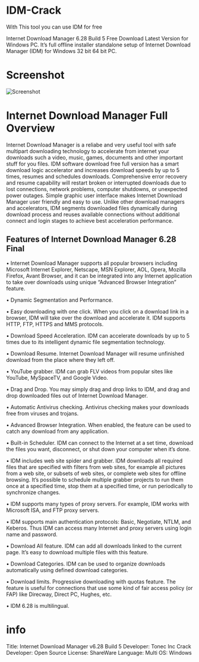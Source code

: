 # IDM-Crack

With This tool you can use IDM for free

Internet Download Manager 6.28 Build 5 Free Download Latest Version for Windows PC. It’s full offline installer standalone setup of Internet Download Manager (IDM) for Windows 32 bit 64 bit PC.

# Screenshot

![Screenshot](https://raw.githubusercontent.com/clirimfurriku/IDM-Crack/master/Capture222.PNG "Screenshot")

# Internet Download Manager Full Overview

Internet Download Manager is a reliabe and very useful tool with safe multipart downloading technology to accelerate from internet your downloads such a video, music, games, documents and other important stuff for you files. IDM software download free full version has a smart download logic accelerator and increases download speeds by up to 5 times, resumes and schedules downloads. Comprehensive error recovery and resume capability will restart broken or interrupted downloads due to lost connections, network problems, computer shutdowns, or unexpected power outages. Simple graphic user interface makes Internet Download Manager user friendly and easy to use. Unlike other download managers and accelerators, IDM segments downloaded files dynamically during download process and reuses available connections without additional connect and login stages to achieve best acceleration performance.

Features of Internet Download Manager 6.28 Final
------------------------------------------------

• Internet Download Manager supports all popular browsers including Microsoft Internet Explorer, Netscape, MSN Explorer, AOL, Opera, Mozilla Firefox, Avant Browser, and it can be integrated into any Internet application to take over downloads using unique “Advanced Browser Integration” feature.

• Dynamic Segmentation and Performance.

• Easy downloading with one click. When you click on a download link in a browser, IDM will take over the download and accelerate it. IDM supports HTTP, FTP, HTTPS and MMS protocols.

• Download Speed Acceleration. IDM can accelerate downloads by up to 5 times due to its intelligent dynamic file segmentation technology.

• Download Resume. Internet Download Manager will resume unfinished download from the place where they left off.

• YouTube grabber. IDM can grab FLV videos from popular sites like YouTube, MySpaceTV, and Google Video.

• Drag and Drop. You may simply drag and drop links to IDM, and drag and drop downloaded files out of Internet Download Manager.

• Automatic Antivirus checking. Antivirus checking makes your downloads free from viruses and trojans.

• Advanced Browser Integration. When enabled, the feature can be used to catch any download from any application.

• Built-in Scheduler. IDM can connect to the Internet at a set time, download the files you want, disconnect, or shut down your computer when it’s done.

• IDM includes web site spider and grabber. IDM downloads all required files that are specified with filters from web sites, for example all pictures from a web site, or subsets of web sites, or complete web sites for offline browsing. It’s possible to schedule multiple grabber projects to run them once at a specified time, stop them at a specified time, or run periodically to synchronize changes.

• IDM supports many types of proxy servers. For example, IDM works with Microsoft ISA, and FTP proxy servers.

• IDM supports main authentication protocols: Basic, Negotiate, NTLM, and Keberos. Thus IDM can access many Internet and proxy servers using login name and password.

• Download All feature. IDM can add all downloads linked to the current page. It’s easy to download multiple files with this feature.

• Download Categories. IDM can be used to organize downloads automatically using defined download categories.

• Download limits. Progressive downloading with quotas feature. The feature is useful for connections that use some kind of fair access policy (or FAP) like Direcway, Direct PC, Hughes, etc.

• IDM 6.28 is multilingual.

# info
Title: Internet Download Manager v6.28 Build 5
Developer: Tonec Inc
Crack Developer: Open Source
License: ShareWare
Language: Multi
OS: Windows
